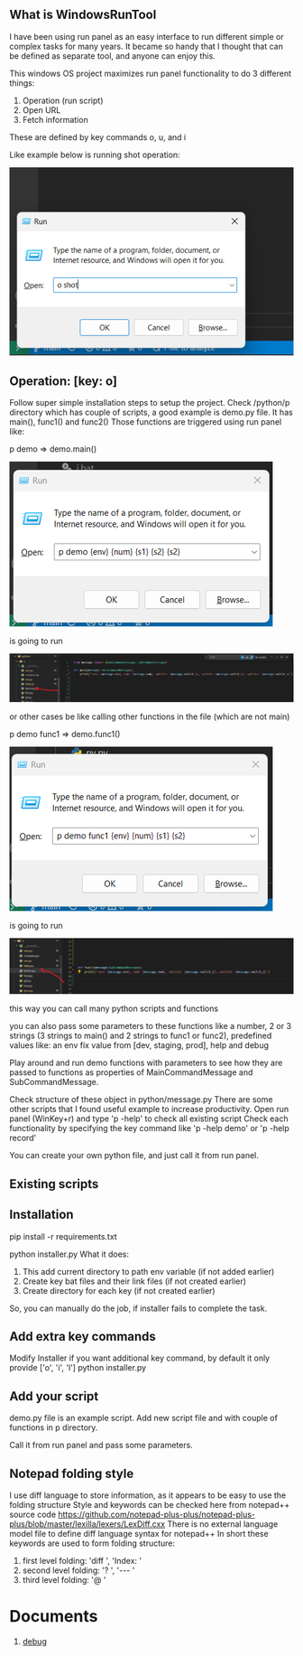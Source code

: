 ## What is WindowsRunTool
I have been using run panel as an easy interface to run different simple or complex tasks for many years.
It became so handy that I thought that can be defined as separate tool, and anyone can enjoy this.

This windows OS project maximizes run panel functionality to do 3 different things:
1. Operation (run script)
2. Open URL
3. Fetch information

These are defined by key commands o, u, and i

Like example below is running shot operation:

![Alt text](images/run_panel.png)

## Operation: [key: o]

Follow super simple installation steps to setup the project.
Check /python/p directory which has couple of scripts, a good example is demo.py file.
It has main(), func1() and func2()
Those functions are triggered using run panel like:

p demo => demo.main()

![Alt text](images/demo_main.png)

is going to run


![Alt text](images/demo_main_code.png)

or other cases be like calling other functions in the file (which are not main)

p demo func1 => demo.func1()

![Alt text](images/demo_func1.png)

is going to run


![Alt text](images/demo_func1_code.png)

this way you can call many python scripts and functions

you can also pass some parameters to these functions like 
a number, 2 or 3 strings (3 strings to main() and 2 strings to func1 or func2), predefined values like:
an env fix value from [dev, staging, prod], help and debug

Play around and run demo functions with parameters to see how they are passed to functions as properties of MainCommandMessage and SubCommandMessage.

Check structure of these object in python/message.py
There are some other scripts that I found useful example to increase productivity.
Open run panel (WinKey+r) and type 'p -help' to check all existing script
Check each functionality by specifying the key command like 'p -help demo' or 'p -help record'

You can create your own python file, and just call it from run panel.

## Existing scripts

## Installation
pip install -r requirements.txt 

python installer.py
What it does:
1. This add current directory to path env variable (if not added earlier)
2. Create key bat files and their link files (if not created earlier)
3. Create directory for each key (if not created earlier)

So, you can manually do the job, if installer fails to complete the task.

## Add extra key commands
Modify Installer if you want additional key command, by default it only provide ['o', 'i', 'l']
python installer.py


## Add your script
demo.py file is an example script. Add new script file and with couple of functions in p directory.

Call it from run panel and pass some parameters.

## Notepad folding style
I use diff language to store information, as it appears to be easy to use the folding structure
Style and keywords can be checked here from notepad++ source code
https://github.com/notepad-plus-plus/notepad-plus-plus/blob/master/lexilla/lexers/LexDiff.cxx
There is no external language model file to define diff language syntax for notepad++
In short these keywords are used to form folding structure:
1. first level folding: 'diff ', 'Index: '
2. second level folding: '? ', '--- '
3. third level folding: '@ '

# Documents
1. [debug](http://www.fourthexample.com) 

